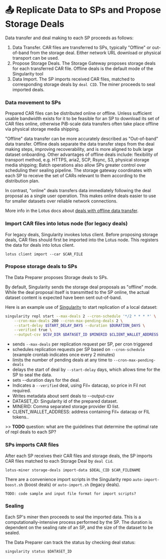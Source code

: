 # 📤 Replicate Data to SPs and Propose Storage Deals

Data transfer and deal making to each SP proceeds as follows:

1. Data Transfer. CAR files are transferred to SPs, typically "Offline" or out-of-band from the storage deal. Either network URL download or physical transport can be used.&#x20;
2. Propose Storage Deals. The Storage Gateway proposes storage deals for each transferred CAR file. Offline deals is the default mode of the Singularity tool
3. Data Import. The SP imports received CAR files, matched to corresponding storage deals by `deal CID`. The miner proceeds to seal imported deals.

### Data movement to SPs

Prepared CAR files can be distributed online or offline. Unless sufficient usable bandwidth exists for it to be feasible for an SP to download its set of CAR files online, otherwise PiB-scale data transfers often take place offline via physical storage media shipping.&#x20;

"Offline" data transfer can be more accurately described as "Out-of-band" data transfer. Offline deals separate the data transfer steps from the deal making steps, improving recoverability, and is more aligned to bulk large dataset onboarding. Other advantages of offline deals include: flexibility of transport method, e.g. HTTPS, aria2, SCP, Rsync, S3, physical storage media shipping; Batch operations also allow SPs greater control over scheduling their sealing pipeline. The storage gateway coordinates with each SP to receive the set of CARs relevant to them according to the distribution plan.

In contrast, "online" deals transfers data immediately following the deal proposal as a single user operation. This makes online deals easier to use for smaller datasets over reliable network connections.

More info in the Lotus docs about [deals with offline data transfer](https://lotus.filecoin.io/tutorials/lotus/large-files/#deals-with-offline-data-transfer).

### Import CAR files into lotus node (for legacy deals)&#x20;

For legacy deals, Singularity invokes lotus client. Before proposing storage deals, CAR files should first be imported into the Lotus node. This registers the data for deals into lotus client.&#x20;

```
lotus client import --car $CAR_FILE
```

### Propose storage deals to SPs

The Data Preparer proposes Storage deals to SPs.&#x20;

By default, Singularity sends the storage deal proposals as "offline" mode. While the deal proposal itself is transmitted to the SP online, the actual dataset content is expected have been sent out-of-band.

Here is an example use of [Singularity](https://github.com/tech-greedy/singularity/blob/main/getting-started.md) to start replication of a local dataset:

```bash
singularity repl start --max-deals 2 --cron-schedule '*/2 * * * *' \
    --cron-max-deals 200 --cron-max-pending-deals 2 \
    --start-delay $START_DELAY_DAYS --duration $DURATION_DAYS \
    --verified true \
    --output-csv $CSV_DIR $DATASET_ID $MINERID $CLIENT_WALLET_ADDRESS
```

* sends `--max-deals` per replication request per SP, per cron triggered
* schedules replication requests per SP based on `--cron-schedule`  (example crontab indicates once every 2 minutes)
* limits the number of pending deals at any time to `--cron-max-pending-deals`
* delays the start of deal by `--start-delay`  days, which allows time for the SP to seal the data.
* sets --duration days for the deal.
* Indicates a `--verified` deal, using Fil+ datacap, so price in Fil not required.
* Writes metadata about sent deals to --output-csv
* DATASET\_ID: Singularity id of the prepared dataset.
* MINERID: Comma separated storage provider ID list.
* CLIENT\_WALLET\_ADDRESS: address containing Fil+ datacap or FIL tokens..

\>> **TODO** question: what are the guidelines that determine the optimal rate of repl deals to each SP?&#x20;

### SPs imports CAR files&#x20;

After each SP receives their CAR files and storage deals, the SP imports CAR files matched to each Storage Deal by `deal Cid`.

```
lotus-miner storage-deals import-data $DEAL_CID $CAR_FILENAME
```

There are a convenience import scripts in the Singularity repo `auto-import-boost.sh` (boost deals) or `auto-import.sh` (legacy deals).

```
TODO: code sample and input file format for import scripts?

```

### **Sealing**

Each SP's miner then proceeds to seal the imported data. This is a computationally-intensive process performed by the SP. The duration is dependent on the sealing rate of an SP, and the size of the dataset to be sealed.&#x20;

The Data Preparer can track the status by checking deal status:

```
singularity status $DATASET_ID
```





